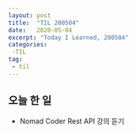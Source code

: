 ```yaml
---
layout: post
title:  "TIL 200504"
date:   2020-05-04
excerpt: "Today I Learned, 200504"
categories: 
 -TIL
tag:
 - til
---
```

## 오늘 한 일

* Nomad Coder Rest API 강의 듣기
